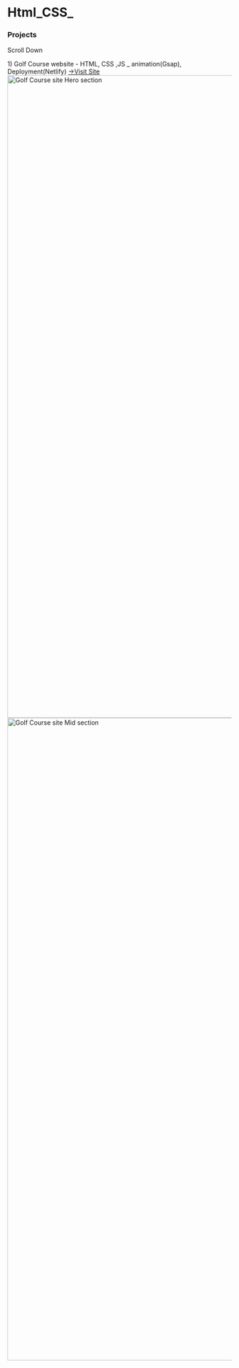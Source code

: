 # Html_CSS_

<h3> Projects </h3>
<p>                                                                                                Scroll Down </p>
1) Golf Course website - HTML, CSS ,JS _ animation(Gsap), Deployment(Netlify)
<a href="https://golfcourse-gsap.netlify.app/">->Visit Site</a> 
<img width="1440" alt="Golf Course site Hero section" src="https://github.com/Tanishq-creates99/Html_CSS_/assets/81093066/ef275d58-e09a-495c-bb11-9ead3a3b1ce6">
<img width="1440" alt="Golf Course site Mid section" src="https://github.com/Tanishq-creates99/Html_CSS_/assets/81093066/fd3724c5-c8eb-4048-8a55-5cca1bdda39c">

